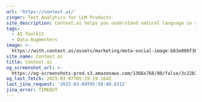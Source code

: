 ```yaml
---
url: 'https://context.ai/'
zinger: Text Analytics for LLM Products.
site_description: Context.ai helps you understand natural language in your LLM powered products.
tags:
  - AI-Toolkit
  - Data-Augmenters
image: >-
  https://with.context.ai/assets/marketing/meta-social-image-b83e80bf36610d133cc9f8df8473b886cbdc91950eb329bab05d8e26a22afadf.png
site_name: Context.ai
title: Context.ai
og_screenshot_url: >-
  https://og-screenshots-prod.s3.amazonaws.com/1366x768/80/false/3c22b3fc4fd647b69794620fa840c8a8de677de22ad0d3b66e3124424ac63110.jpeg
og_last_fetch: 2025-03-07T05:19:19.164Z
last_jina_request: '2025-03-09T05:58:40.631Z'
jina_error: TIMEOUT
---
```


